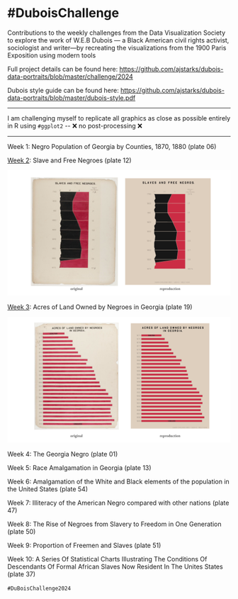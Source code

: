 # #DuboisChallenge
Contributions to the weekly challenges from the Data Visualization Society to explore the work of W.E.B Dubois — a Black American civil rights activist, sociologist and writer—by recreating the visualizations from the 1900 Paris Exposition using modern tools

Full project details can be found here: 
https://github.com/ajstarks/dubois-data-portraits/blob/master/challenge/2024 

Dubois style guide can be found here: https://github.com/ajstarks/dubois-data-portraits/blob/master/dubois-style.pdf
_______________________________________________________________________________________________________

I am challenging myself to replicate all graphics as close as possible entirely in R using ```#ggplot2```  --  ❌ no post-processing ❌
_______________________________________________________________________________________________________

Week 1: Negro Population of Georgia by Counties, 1870, 1880 (plate 06)


[Week 2](https://github.com/makuhs/DuboisChallenge/tree/main/Week%202): Slave and Free Negroes (plate 12)

![Model](https://github.com/makuhs/DuboisChallenge/blob/main/Week%202/week2_SBS.png) 


[Week 3](https://github.com/makuhs/DuboisChallenge/tree/main/Week%203): Acres of Land Owned by Negroes in Georgia (plate 19)

![Model](https://github.com/makuhs/DuboisChallenge/blob/main/Week%203/week3_SBS.png)


Week 4: The Georgia Negro (plate 01)

Week 5: Race Amalgamation in Georgia (plate 13)

Week 6: Amalgamation of the White and Black elements of the population in the United States (plate 54)

Week 7: Illiteracy of the American Negro compared with other nations (plate 47)

Week 8: The Rise of Negroes from Slavery to Freedom in One Generation (plate 50)

Week 9: Proportion of Freemen and Slaves (plate 51)

Week 10: A Series Of Statistical Charts Illustrating The Conditions Of Descendants Of Formal African Slaves Now Resident In The Unites States (plate 37)

```#DuBoisChallenge2024```
